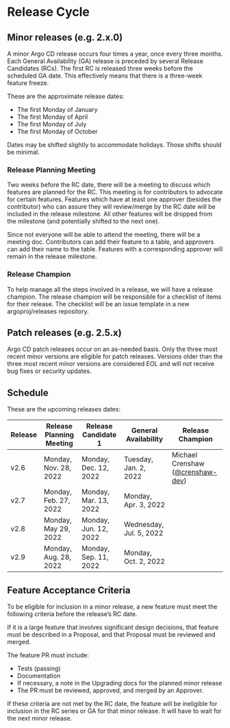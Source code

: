 # Release Cycle

## Minor releases (e.g. 2.x.0)

A minor Argo CD release occurs four times a year, once every three months. Each General Availability (GA) release is 
preceded by several Release Candidates (RCs). The first RC is released three weeks before the scheduled GA date. This 
effectively means that there is a three-week feature freeze.

These are the approximate release dates:

* The first Monday of January
* The first Monday of April
* The first Monday of July
* The first Monday of October

Dates may be shifted slightly to accommodate holidays. Those shifts should be minimal.

### Release Planning Meeting

Two weeks before the RC date, there will be a meeting to discuss which features are planned for the RC. This meeting is
for contributors to advocate for certain features. Features which have at least one approver (besides the contributor) 
who can assure they will review/merge by the RC date will be included in the release milestone. All other features will
be dropped from the milestone (and potentially shifted to the next one).

Since not everyone will be able to attend the meeting, there will be a meeting doc. Contributors can add their feature
to a table, and approvers can add their name to the table. Features with a corresponding approver will remain in the 
release milestone.

### Release Champion

To help manage all the steps involved in a release, we will have a release champion. The release champion will be
responsible for a checklist of items for their release. The checklist will be an issue template in a new 
argoproj/releases repository.

## Patch releases (e.g. 2.5.x)

Argo CD patch releases occur on an as-needed basis. Only the three most recent minor versions are eligible for patch 
releases. Versions older than the three most recent minor versions are considered EOL and will not receive bug fixes or 
security updates.

## Schedule

These are the upcoming releases dates:

| Release | Release Planning Meeting | Release Candidate 1   | General Availability    | Release Champion                                                    |
|---------|--------------------------|-----------------------|-------------------------|---------------------------------------------------------------------|
| v2.6    | Monday, Nov. 28, 2022    | Monday, Dec. 12, 2022 | Tuesday, Jan. 2, 2022   | Michael Crenshaw ([@crenshaw-dev](https://github.com/crenshaw-dev)) |
| v2.7    | Monday, Feb. 27, 2022    | Monday, Mar. 13, 2022 | Monday, Apr. 3, 2022    |
| v2.8    | Monday, May 29, 2022     | Monday, Jun. 12, 2022 | Wednesday, Jul. 5, 2022 |
| v2.9    | Monday, Aug. 28, 2022    | Monday, Sep. 11, 2022 | Monday, Oct. 2, 2022    |

## Feature Acceptance Criteria

To be eligible for inclusion in a minor release, a new feature must meet the following criteria before the release’s RC 
date.

If it is a large feature that involves significant design decisions, that feature must be described in a Proposal, and 
that Proposal must be reviewed and merged.

The feature PR must include:

* Tests (passing)
* Documentation
* If necessary, a note in the Upgrading docs for the planned minor release
* The PR must be reviewed, approved, and merged by an Approver.

If these criteria are not met by the RC date, the feature will be ineligible for inclusion in the RC series or GA for 
that minor release. It will have to wait for the next minor release.
